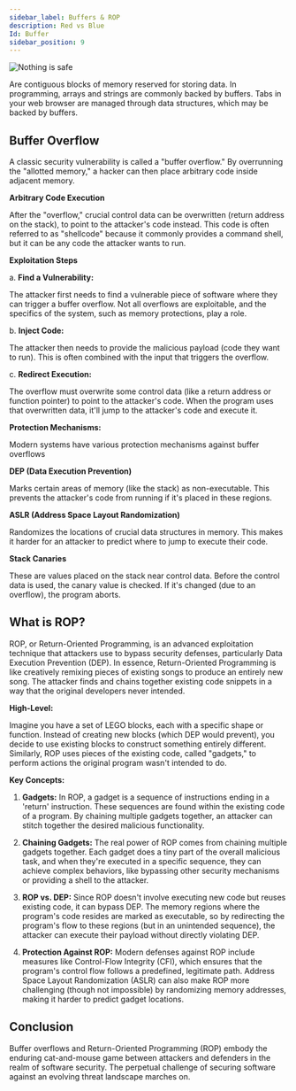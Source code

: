 ```yaml
---
sidebar_label: Buffers & ROP
description: Red vs Blue
Id: Buffer
sidebar_position: 9
---
```


![Nothing is safe](/img/buffer.png)


Are contiguous blocks of memory reserved for storing data. In programming, arrays and strings are commonly backed by buffers. Tabs in your web browser are managed through data structures, which may be backed by buffers.

## Buffer Overflow 

A classic security vulnerability is called a "buffer overflow." By overrunning the "allotted memory," a hacker can then place arbitrary code inside adjacent memory.

**Arbitrary Code Execution**

After the "overflow," crucial control data can be overwritten (return address on the stack), to point to the attacker's code instead. This code is often referred to as "shellcode" because it commonly provides a command shell, but it can be any code the attacker wants to run.

**Exploitation Steps**
    
a. **Find a Vulnerability:** 

The attacker first needs to find a vulnerable piece of software where they can trigger a buffer overflow. Not all overflows are exploitable, and the specifics of the system, such as memory protections, play a role.
    
b. **Inject Code:** 

The attacker then needs to provide the malicious payload (code they want to run). This is often combined with the input that triggers the overflow.
    
c. **Redirect Execution:** 

The overflow must overwrite some control data (like a return address or function pointer) to point to the attacker's code. When the program uses that overwritten data, it'll jump to the attacker's code and execute it.
    
**Protection Mechanisms:** 

Modern systems have various protection mechanisms against buffer overflows

**DEP (Data Execution Prevention)** 

Marks certain areas of memory (like the stack) as non-executable. This prevents the attacker's code from running if it's placed in these regions.

**ASLR (Address Space Layout Randomization)** 

Randomizes the locations of crucial data structures in memory. This makes it harder for an attacker to predict where to jump to execute their code.

**Stack Canaries**

These are values placed on the stack near control data. Before the control data is used, the canary value is checked. If it's changed (due to an overflow), the program aborts.

## What is ROP?

ROP, or Return-Oriented Programming, is an advanced exploitation technique that attackers use to bypass security defenses, particularly Data Execution Prevention (DEP). In essence, Return-Oriented Programming is like creatively remixing pieces of existing songs to produce an entirely new song. The attacker finds and chains together existing code snippets in a way that the original developers never intended.

**High-Level:**

Imagine you have a set of LEGO blocks, each with a specific shape or function. Instead of creating new blocks (which DEP would prevent), you decide to use existing blocks to construct something entirely different. Similarly, ROP uses pieces of the existing code, called "gadgets," to perform actions the original program wasn't intended to do.

**Key Concepts:**

1. **Gadgets:** In ROP, a gadget is a sequence of instructions ending in a 'return' instruction. These sequences are found within the existing code of a program. By chaining multiple gadgets together, an attacker can stitch together the desired malicious functionality.

2. **Chaining Gadgets:** The real power of ROP comes from chaining multiple gadgets together. Each gadget does a tiny part of the overall malicious task, and when they're executed in a specific sequence, they can achieve complex behaviors, like bypassing other security mechanisms or providing a shell to the attacker.

3. **ROP vs. DEP:** Since ROP doesn't involve executing new code but reuses existing code, it can bypass DEP. The memory regions where the program's code resides are marked as executable, so by redirecting the program's flow to these regions (but in an unintended sequence), the attacker can execute their payload without directly violating DEP.

4. **Protection Against ROP:** Modern defenses against ROP include measures like Control-Flow Integrity (CFI), which ensures that the program's control flow follows a predefined, legitimate path. Address Space Layout Randomization (ASLR) can also make ROP more challenging (though not impossible) by randomizing memory addresses, making it harder to predict gadget locations.

## Conclusion

Buffer overflows and Return-Oriented Programming (ROP) embody the enduring cat-and-mouse game between attackers and defenders in the realm of software security. The perpetual challenge of securing software against an evolving threat landscape marches on. 